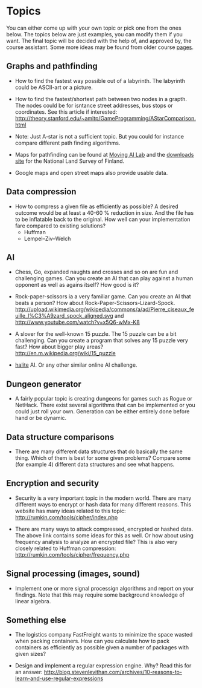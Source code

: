 # Topics

You can either come up with your own topic or pick one from the ones below. The topics below are just examples, you can modify them if you want. The final topic will be decided with the help of, and approved by, the course assistant. Some more ideas may be found from older course [pages](https://github.com/TiraLabra/).

## Graphs and pathfinding

* How to find the fastest way possible out of a labyrinth. The labyrinth could be ASCII-art or a picture.

* How to find the fastest/shortest path between two nodes in a grapth. The nodes could be for isntance street addresses, bus stops or coordinates. See this article if interested: http://theory.stanford.edu/~amitp/GameProgramming/AStarComparison.html
* Note: Just A-star is not a sufficient topic. But you could for instance compare different path finding algorithms.

* Maps for pathfinding can be found at [Moving AI Lab](http://www.movingai.com/benchmarks/) and the [downloads site](http://kartat.kapsi.fi/) for the National Land Survey of Finland.
* Google maps and open street maps also provide usable data.

## Data compression

* How to compress a given file as efficiently as possible? A desired outcome would be at least a 40-60 % reduction in size. And the file has to be inflatable back to the original. How well can your implementation fare compared to existing solutions?
    * Huffman
    * Lempel–Ziv–Welch

## AI

* Chess, Go, expanded naughts and crosses and so on are fun and challenging games. Can you create an AI that can play against a human opponent as well as agains itself? How good is it?

* Rock-paper-scissors ia a very familiar game. Can you create an AI that beats a person? How about Rock-Paper-Scissors-Lizard-Spock. http://upload.wikimedia.org/wikipedia/commons/a/ad/Pierre_ciseaux_feuille_l%C3%A9zard_spock_aligned.svg and http://www.youtube.com/watch?v=x5Q6-wMx-K8

* A slover for the well-known 15 puzzle. The 15 puzzle can be a bit challenging. Can you create a program that solves any 15 puzzle very fast? How about bigger play areas? http://en.m.wikipedia.org/wiki/15_puzzle

* [halite](https://halite.io/) AI. Or any other similar online AI challenge.

## Dungeon generator
* A fairly popular topic is creating dungeons for games such as Rogue or NetHack. There exist several algorithms that can be implemented or you could just roll your own. Generation can be either entirely done before hand or be dynamic.


## Data structure comparisons
* There are many different data structures that do basically the same thing. Which of them is best for some given problems? Compare some (for example 4) different data structures and see what happens.


## Encryption and security
* Security is a very important topic in the modern world. There are many different ways to encrypt or hash data for many different reasons. This website has many ideas related to this topic: http://rumkin.com/tools/cipher/index.php

* There are many ways to attack compressed, encrypted or hashed data. The above link contains some ideas for this as well. Or how about using frequency analysis to analyze an encrypted file? This is also very closely related to Huffman compression: http://rumkin.com/tools/cipher/frequency.php


## Signal processing (images, sound)
* Implement one or more signal processign algorithms and report on your findings. Note that this may require some background knowledge of linear algebra.

## Something else
* The logistics company FastFreight wants to minimize the space wasted when packing containers. How can you calculate how to pack containers as efficiently as possible given a number of packages with given sizes?

* Design and implement a regular expression engine. Why? Read this for an answer: http://blog.stevenlevithan.com/archives/10-reasons-to-learn-and-use-regular-expressions

